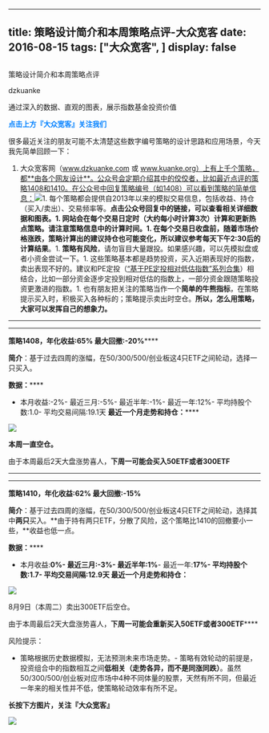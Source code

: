 
---
title:   策略设计简介和本周策略点评-大众宽客
date: 2016-08-15
tags: ["大众宽客", ]
display: false
---


## 



策略设计简介和本周策略点评




dzkuanke




通过深入的数据、直观的图表，展示指数基金投资价值


**<strong style="color: rgb(0, 128, 255); font-size: 14px; max-width: 100% !important; box-sizing: border-box !important; word-wrap: break-word !important;">点击上方『大众宽客』关注我们**</strong>

**<strong style="color: rgb(0, 128, 255); font-size: 14px; max-width: 100% !important; box-sizing: border-box !important; word-wrap: break-word !important;">**</strong>

很多最近关注的朋友可能不太清楚这些数字编号策略的设计思路和应用场景，今天我先简单回顾一下：


1. 大众宽客网（www.dzkuanke.com 或 www.kuanke.org）上有上千个策略，都**由各个网友设计**。公众号会定期介绍其中的佼佼者，比如最近点评的策略1408和1410。在公众号中回复策略编号（如1408）可以看到策略的简单信息：<img data-s="300,640" data-type="jpeg" src="http://mmbiz.qpic.cn/mmbiz/PKw3FQPmhIhJUF9qqH9ejvXjOsxdPadvr3FbFWC23JF7dic3AuibCzMO68TymIIibWauC053hvkBNDDt3adshicr8w/0?wx_fmt=jpeg" data-ratio="1.7765151515151516" data-w="528"/>1. 每个策略都会提供自2013年以来的模拟交易信息，包括收益、持仓（买入/卖出）、交易频率等。**点击公众号回复中的链接，可以查看相关详细数据和图表。**1. 网站会在每个交易日定时（大约每小时计算3次）计算和更新热点策略。**请注意策略信息中的计算时间**。1. 在每个交易日收盘前，随着市场价格涨跌，策略计算出的建议持仓也可能变化，所以**建议参考每天下午2:30后的计算结果**。1. **策略有风险**，请勿盲目大量跟投。如果感兴趣，可以先模拟盘或者小资金尝试一下。1. 这些策略基本都是趋势投资，买入近期表现好的指数，卖出表现不好的。建议和PE定投（[“基于PE定投相对低估指数”系列合集](http://mp.weixin.qq.com/s?__biz=MzAwMTc1MDcwNw==&amp;mid=2648271776&amp;idx=1&amp;sn=7a664e27ce7cafbda89c34c57ef1fcc2&amp;scene=21#wechat_redirect)）相结合，比如一部分资金逐步定投到相对低估的指数上，一部分资金跟随策略投资更激进的指数。1. 也有朋友把关注的策略当作一个**简单的牛熊指标**，在策略提示买入时，积极买入各种标的；策略提示卖出时空仓。**所以，怎么用策略，大家可以发挥自己的想象力。**
****

********

**策略1408，年化收益:65% 最大回撤:-20%******

**简介**：基于过去四周的涨幅，在50/300/500/创业板这4只ETF之间轮动，选择一只买入。

**数据：******
- 本月收益:-2%- 最近三月:-5%- 最近半年:-1%- 最近一年:12%- 平均持股个数:1.0- 平均交易间隔:19.1天
**最近一个月走势和持仓：******

**<img data-s="300,640" data-type="png" src="http://mmbiz.qpic.cn/mmbiz/PKw3FQPmhIhJUF9qqH9ejvXjOsxdPadvoG8E7ic6DBSftibpRFAvD4cK3qL6E1X15wbiakJQeicK7mGJPSGTOT2WxA/0?wx_fmt=png" data-ratio="0.5431654676258992" data-w=""/>**

**本周一直空仓。**

由于本周最后2天大盘涨势喜人，**下周一可能会买入50ETF或者300ETF**

****

****

**策略1410，<strong>年化收益:62% 最大回撤:-15%**</strong>

**简介**：基于过去四周的涨幅，在50/300/500/创业板这4只ETF之间轮动，选择其中**两只**买入。**由于持有两只ETF，分散了风险，这个策略比1410的回撤要小一些，**收益也低一点。

**数据：******
- 本月收益:**0%******- 最近三月:-3%- 最近半年:**1%******- 最近一年:**17%******- 平均持股个数:1.7- 平均交易间隔:12.9天
**最近一个月走势和持仓：******

**<img data-s="300,640" data-type="png" src="http://mmbiz.qpic.cn/mmbiz/PKw3FQPmhIhJUF9qqH9ejvXjOsxdPadveAg7WrWcmIKBWBIuc4ablSChCXPUD9zEXEwyQpDMzGiaQBmknxRg7UQ/0?wx_fmt=png" data-ratio="0.5449640287769785" data-w=""/>**

8月9日（本周二）卖出300ETF后空仓。

由于本周最后2天大盘涨势喜人，**下周一可能会重新买入50ETF或者300ETF******



风险提示：
- 策略根据历史数据模拟，无法预测未来市场走势。- 策略有效轮动的前提是，投资组合中的指数相互之间**低相关（走势各异，而不是同涨同跌）**。虽然50/300/500/创业板对应市场中4种不同体量的股票，天然有所不同，但最近一年来的相关性并不低，使策略轮动效率有所不足。




**长按下方图片，关注『大众宽客』**

<img data-s="300,640" data-type="png" data-ratio="1" data-w="129" width="auto" width="auto" src="http://mmbiz.qpic.cn/mmbiz/PKw3FQPmhIjpOw70YiaHYQTPb4TKoqns9M2zxiaLBv1cUZiaEHqVweTjuaW7lzQUemHLxv6k8MpLq8r6cvFhqmDfg/640?wx_fmt=png" style="box-sizing: border-box !important; word-wrap: break-word !important; width: auto !important; visibility: visible !important;"/>










